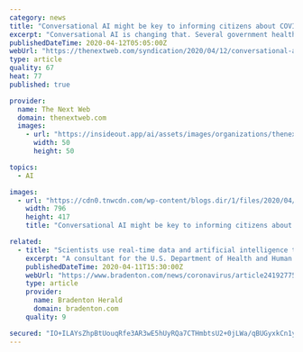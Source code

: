 ```yaml
---
category: news
title: "Conversational AI might be key to informing citizens about COVID-19"
excerpt: "Conversational AI is changing that. Several government health organizations have turned to conversational AI as their solution for the outpouring of calls from concerned citizens, while making sure they are providing personalized engagements. Using a conversational AI system to battle the response around COVID-19 can fill the holes left by ..."
publishedDateTime: 2020-04-12T05:05:00Z
webUrl: "https://thenextweb.com/syndication/2020/04/12/conversational-ai-might-be-key-to-informing-citizens-about-covid-19/"
type: article
quality: 67
heat: 77
published: true

provider:
  name: The Next Web
  domain: thenextweb.com
  images:
    - url: "https://insideout.app/ai/assets/images/organizations/thenextweb.com-50x50.jpg"
      width: 50
      height: 50

topics:
  - AI

images:
  - url: "https://cdn0.tnwcdn.com/wp-content/blogs.dir/1/files/2020/04/robot_header2-796x417.png"
    width: 796
    height: 417
    title: "Conversational AI might be key to informing citizens about COVID-19"

related:
  - title: "Scientists use real-time data and artificial intelligence to make COVID-19 predictions"
    excerpt: "A consultant for the U.S. Department of Health and Human Services for 15 years, IEM decided that it could help local government better plan their COVID-19 responses and began sharing their 7-day model projections with every state across the country."
    publishedDateTime: 2020-04-11T15:30:00Z
    webUrl: "https://www.bradenton.com/news/coronavirus/article241927751.html"
    type: article
    provider:
      name: Bradenton Herald
      domain: bradenton.com
    quality: 9

secured: "IO+ILAYsZhpBtUouqRfe3AR3wE5hUyRQa7CTHmbtsU2+0jLWa/qBUGyxkCn1y7RV6O3G60mDM84OmFRf4DKbnFa2WHaKvKr7aPezA0aQ7zYR+SXV/EyAVXP03TAu54EvHvVuY2cItlGELCJi6GyzPOkIyTl/hLpVg8RmqOb/gwYsYON1TjB6ShTx2p169rbKrET1yVlQUJAezrSReqEk/FTeIu0mLk3B0Ho0qw46uAnK7Yz7i82QpM/lkz4mom6i/6/wvmgm+EVzbak4C9y1oycUuKiqHgftTzNo+M2P7eXNWZAWJtXcVjc3HsEfO46ScYSUWaL8gCciMFOfGAPZX5LXK0o8BXS3R9syiceeFcv+xQmrM8N/RacJGqZXatBTPb9I9dP0wYkCDmUPa8d94cbprQ/NCFAbVLSGZnvZB1NBb6Jvancg6AI2XsyVApSdjgtmbcPU4AhiOo5+TnMATa3IBceitdrefyO5MX931tA=;QoXac4mrWFhkGF08l9ns6Q=="
---
```


